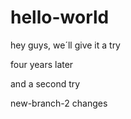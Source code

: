 # hello-world
hey guys, we´ll give it a try

four years later

and a second try

new-branch-2 changes